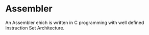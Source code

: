# Assembler
An Assembler ehich is written in C programming with well defined Instruction Set Architecture.
